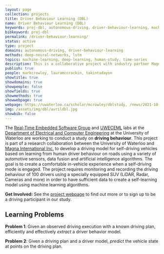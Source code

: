 ```yaml
---
layout: page
collection: projects
title: Driver Behaviour Learning (DBL)
name: Driver Behaviour Learning (DBL)
keywords: proj-dbl, autonomous-driving, driver-behaviour-learning, machine-learning, computer-vision, control
bibkeyword: proj-dbl
permalink: /driver-behaviour-learning/
status: active
type: project
domains: autonomous-driving, driver-behaviour-learning
methods: deep-neural-networks, lstm
topics: machine-learning, deep-learning, human-study, time-series
description: This is a collaborative project with industry partner Magna International to collect real world data about human driving behaviour in order to enable training of accurate predictive models of human driving for modern ADAS.
publish: true
people: markcrowley, lauramccrackin, takintadayon
showtitle: true
showdomains: true
showpeople: false
showfields: true
showmethods: true
showwebpage: true
webpage: https://uwaterloo.ca/scholar/mcrowley/dblstudy, /news/2021-10-14-AutolineInterview/
img: /assets/img/dbl/avrildbl.jpg
showbib: false
---
```




The [Real-Time Embedded Software Group](https://uwaterloo.ca/embedded-software-group/) and [UWECEML](https://uwaterloo.ca/scholar/mcrowley/lab) labs at the [Department of Electrical and Computer Engineering](https://uwaterloo.ca/electrical-computer-engineering/) at the University of Waterloo are working to conduct a study on **driving behaviour**. This project is part of a research collaboration between the University of Waterloo and [Magna International Inc.](https://www.magna.com/) to develop a driving model for self-driving vehicles based on learning from human driver behaviour on roads using a variety of automotive sensors, data fusion and artificial intelligence algorithms. The goal is to create a comfortable in-vehicle experience when a self-driving mode is engaged. The project requires monitoring and recording the driving behaviour of 100 drivers using a specially equipped SUV (LiDAR, Radar, Cameras and more) in order to have sufficient data to create a self-learning model using machine learning algorithms.

**Get Involved:** See the [project webpage](https://uwaterloo.ca/scholar/mcrowley/dblstudy) to find out more or to sign up to be a driving participant in our study.

## Learning Problems

**Problem 1**: Given an observed driving execution with a known driving plan, efficiently and effectively *extract* a driver behavior model.

**Problem 2**: Given a driving plan and a driver model, *predict* the vehicle state at points on the driving plan.

